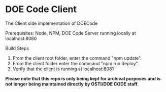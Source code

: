 # DOE Code Client
The Client side implementation of DOECode

Prerequisites: Node, NPM, DOE Code Server running locally at localhost:8080

Build Steps
1. From the client root folder, enter the command "npm update".
2. From the client folder enter the command "npm run deploy".
3. Verify that the client is running at localhost:8081

<b>Please note that this repo is only being kept for archival purposes and is not longer being maintained directly by OSTI/DOE CODE staff.</b>
